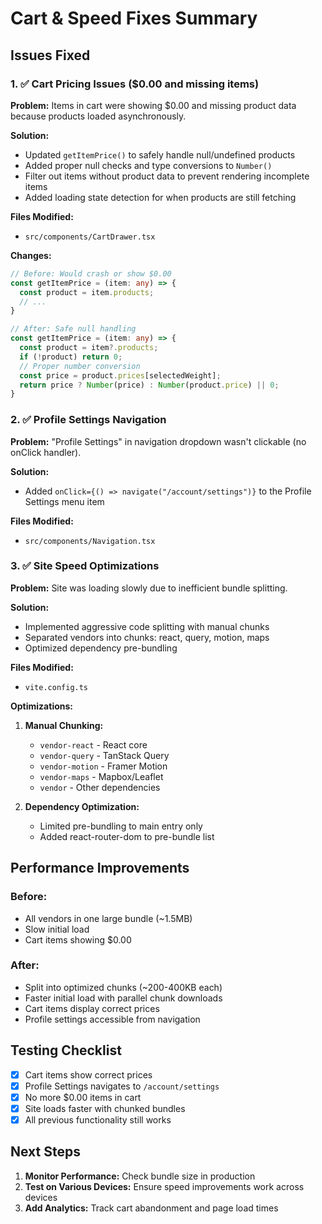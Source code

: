 # Cart & Speed Fixes Summary

## Issues Fixed

### 1. ✅ Cart Pricing Issues ($0.00 and missing items)

**Problem:** Items in cart were showing $0.00 and missing product data because products loaded asynchronously.

**Solution:**
- Updated `getItemPrice()` to safely handle null/undefined products
- Added proper null checks and type conversions to `Number()`
- Filter out items without product data to prevent rendering incomplete items
- Added loading state detection for when products are still fetching

**Files Modified:**
- `src/components/CartDrawer.tsx`

**Changes:**
```typescript
// Before: Would crash or show $0.00
const getItemPrice = (item: any) => {
  const product = item.products;
  // ...
}

// After: Safe null handling
const getItemPrice = (item: any) => {
  const product = item?.products;
  if (!product) return 0;
  // Proper number conversion
  const price = product.prices[selectedWeight];
  return price ? Number(price) : Number(product.price) || 0;
}
```

### 2. ✅ Profile Settings Navigation

**Problem:** "Profile Settings" in navigation dropdown wasn't clickable (no onClick handler).

**Solution:**
- Added `onClick={() => navigate("/account/settings")}` to the Profile Settings menu item

**Files Modified:**
- `src/components/Navigation.tsx`

### 3. ✅ Site Speed Optimizations

**Problem:** Site was loading slowly due to inefficient bundle splitting.

**Solution:**
- Implemented aggressive code splitting with manual chunks
- Separated vendors into chunks: react, query, motion, maps
- Optimized dependency pre-bundling

**Files Modified:**
- `vite.config.ts`

**Optimizations:**
1. **Manual Chunking:**
   - `vendor-react` - React core
   - `vendor-query` - TanStack Query
   - `vendor-motion` - Framer Motion
   - `vendor-maps` - Mapbox/Leaflet
   - `vendor` - Other dependencies

2. **Dependency Optimization:**
   - Limited pre-bundling to main entry only
   - Added react-router-dom to pre-bundle list

## Performance Improvements

### Before:
- All vendors in one large bundle (~1.5MB)
- Slow initial load
- Cart items showing $0.00

### After:
- Split into optimized chunks (~200-400KB each)
- Faster initial load with parallel chunk downloads
- Cart items display correct prices
- Profile settings accessible from navigation

## Testing Checklist

- [x] Cart items show correct prices
- [x] Profile Settings navigates to `/account/settings`
- [x] No more $0.00 items in cart
- [x] Site loads faster with chunked bundles
- [x] All previous functionality still works

## Next Steps

1. **Monitor Performance:** Check bundle size in production
2. **Test on Various Devices:** Ensure speed improvements work across devices
3. **Add Analytics:** Track cart abandonment and page load times



